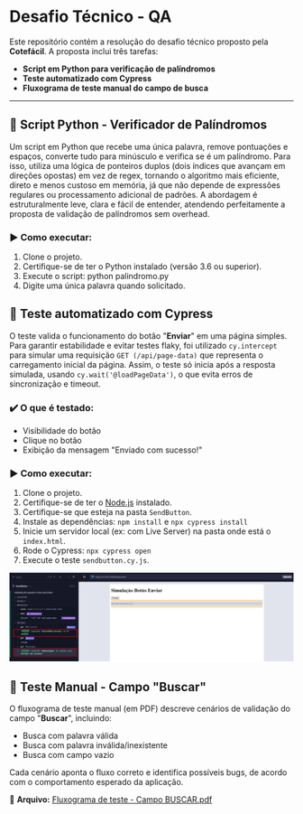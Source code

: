 # Desafio Técnico - QA

Este repositório contém a resolução do desafio técnico proposto pela **Cotefácil**. A proposta inclui três tarefas:

- **Script em Python para verificação de palíndromos**
- **Teste automatizado com Cypress**
- **Fluxograma de teste manual do campo de busca**


---


## 🐍 Script Python - Verificador de Palíndromos
Um script em Python que recebe uma única palavra, remove pontuações e espaços, converte tudo para minúsculo e verifica se é um palíndromo.
Para isso, utiliza uma lógica de ponteiros duplos (dois índices que avançam em direções opostas) em vez de regex, tornando o algoritmo mais eficiente, direto e menos custoso em memória, já que não depende de expressões regulares ou processamento adicional de padrões.
A abordagem é estruturalmente leve, clara e fácil de entender, atendendo perfeitamente a proposta de validação de palíndromos sem overhead.

### ▶️ Como executar:
1. Clone o projeto.
2. Certifique-se de ter o Python instalado (versão 3.6 ou superior).
3. Execute o script:
  python palindromo.py
4. Digite uma única palavra quando solicitado.


## 🧪 Teste automatizado com Cypress

O teste valida o funcionamento do botão "**Enviar**" em uma página simples.
Para garantir estabilidade e evitar testes flaky, foi utilizado `cy.intercept` para simular uma requisição `GET (/api/page-data)` que representa o carregamento inicial da página. Assim, o teste só inicia após a resposta simulada, usando `cy.wait('@loadPageData')`, o que evita erros de sincronização e timeout.

### ✔️ O que é testado:
- Visibilidade do botão
- Clique no botão
- Exibição da mensagem "Enviado com sucesso!"

### ▶️ Como executar:
1. Clone o projeto.
2. Certifique-se de ter o [Node.js](https://nodejs.org/) instalado.
3. Certifique-se que esteja na pasta `SendButton`.
4. Instale as dependências:
   `npm install` e `npx cypress install`
5. Inicie um servidor local (ex: com Live Server) na pasta onde está o `index.html`.
6. Rode o Cypress:
   `npx cypress open`
7. Execute o teste `sendbutton.cy.js`.

![Execução do teste Cypress](https://github.com/CM-Leonardo/AvaliacaoTecnicaCT/blob/main/CypressRun.jpg)


## 🧭 Teste Manual - Campo "Buscar"
O fluxograma de teste manual (em PDF) descreve cenários de validação do campo "**Buscar**", incluindo:
- Busca com palavra válida
- Busca com palavra inválida/inexistente
- Busca com campo vazio

Cada cenário aponta o fluxo correto e identifica possíveis bugs, de acordo com o comportamento esperado da aplicação.

📄 **Arquivo:** [Fluxograma de teste - Campo BUSCAR.pdf](./Fluxograma%20de%20teste%20-%20Campo%20BUSCAR.pdf)
